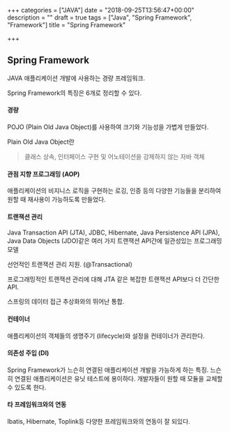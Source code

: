 +++
categories = ["JAVA"]
date = "2018-09-25T13:56:47+00:00"
description = ""
draft = true
tags = ["Java", "Spring Framework", "Framework"]
title = "Spring Framework"

+++
## Spring Framework

JAVA 애플리케이션 개발에 사용하는 경량 프레임워크.

Spring Framework의 특징은 6개로 정리할 수 있다.

#### 경량

POJO (Plain Old Java Object)를 사용하여 크기와 기능성을 가볍게 만들었다.

Plain Old Java Object란

> 클래스 상속, 인터페이스 구현 및 어노테이션을 강제하지 않는 자바 객체

#### 관점 지향 프로그래밍 (AOP)

애플리케이션의 비지니스 로직을 구현하는 로깅, 인증 등의 다양한 기능들을 분리하여 원할 때 재사용이 가능하도록 만들었다.

#### 트랜잭션 관리

Java Transaction API (JTA), JDBC, Hibernate, Java Persistence API (JPA), Java Data Objects (JDO)같은 여러 가지 트랜잭션 API간에 일관성있는 프로그래밍 모델

선언적인 트랜잭션 관리 지원. (@Transactional)

프로그래밍적인 트랜잭션 관리에 대해 JTA 같은 복잡한 트랜잭션 API보다 더 간단한 API.

스프링의 데이터 접근 추상화와의 뛰어난 통합.

#### 컨테이너

애플리케이션의 객체들의 생명주기 (lifecycle)와 설정을 컨테이너가 관리한다.

#### 의존성 주입 (DI)

Spring Framework가 느슨히 연결된 애플리케이션 개발을 가능하게 하는 특징. 느슨히 연결된 애플리케이션은 유닛 테스트에 용이하다. 개발자들이 원할 때 모듈을 교체할 수 있도록 한다.

#### 타 프레임워크와의 연동

Ibatis, Hibernate, Toplink등 다양한 프레임워크와의 연동이 잘 되있다.